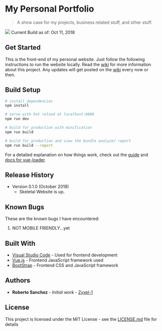 # My Personal Portfolio

> A show case for my projects, business related stuff, and other stuff.

![](sample.gif)
Current Build as of: Oct 11, 2018
## Get Started

This is the front-end of my personal website.  Just follow the following instructions to run the website locally. Read the [wiki](https://github.com/Zyxel-1/PersonalWebsite/wiki) for more information about this project. Any updates will get posted on the [wiki](https://github.com/Zyxel-1/PersonalWebsite/wiki/Updates-and-News) every now or then.

## Build Setup

``` bash
# install dependencies
npm install

# serve with hot reload at localhost:8080
npm run dev

# build for production with minification
npm run build

# build for production and view the bundle analyzer report
npm run build --report
```

For a detailed explanation on how things work, check out the [guide](http://vuejs-templates.github.io/webpack/) and [docs for vue-loader](http://vuejs.github.io/vue-loader).
## Release History
* Version 0.1.0 (October 2018)
  * Skeletal Website is up.

## Known Bugs

These are the known bugs I have encountered:

1. NOT MOBILE FRIENDLY...yet

## Built With

* [Visual Studio Code](https://code.visualstudio.com/) - Used for frontend development
* [Vue.js](https://vuejs.org/) - Frontend JavaScript framework used
* [BootStrap](https://getbootstrap.com/) - Frontend CSS and JavaScript framework

## Authors

* **Roberto Sanchez** - *Initial work* - [Zyxel-1](https://github.com/Zyxel-1)

## License

This project is licensed under the MIT License - see the [LICENSE.md](LICENSE.md) file for details
